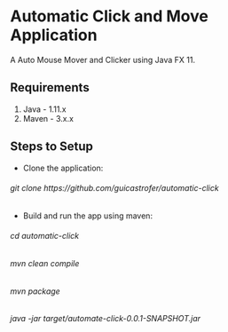 #
<h1>Automatic Click and Move Application</h1>
A Auto Mouse Mover and Clicker using Java FX 11.

<h2>Requirements</h2>
<ol>
<li>Java - 1.11.x </li>
<li>Maven - 3.x.x</li>
</ol>


<h2>Steps to Setup</h2>
<ul>
<li>Clone the application:</li>
</ul>
<h6>git clone https://github.com/guicastrofer/automatic-click</h6>
<ul>
<li>Build and run the app using maven:</li>
</ul>
<h6>cd automatic-click</h6>
<h6>mvn clean compile</h6>
<h6>mvn package</h6>
<h6>java -jar target/automate-click-0.0.1-SNAPSHOT.jar</h6>
